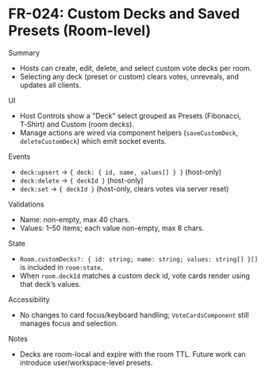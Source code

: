 # FR-024: Custom Decks and Saved Presets (Room-level)

Summary
- Hosts can create, edit, delete, and select custom vote decks per room.
- Selecting any deck (preset or custom) clears votes, unreveals, and updates all clients.

UI
- Host Controls show a "Deck" select grouped as Presets (Fibonacci, T‑Shirt) and Custom (room decks).
- Manage actions are wired via component helpers (`saveCustomDeck`, `deleteCustomDeck`) which emit socket events.

Events
- `deck:upsert` → `{ deck: { id, name, values[] } }` (host-only)
- `deck:delete` → `{ deckId }` (host-only)
- `deck:set` → `{ deckId }` (host-only, clears votes via server reset)

Validations
- Name: non-empty, max 40 chars.
- Values: 1–50 items; each value non-empty, max 8 chars.

State
- `Room.customDecks?: { id: string; name: string; values: string[] }[]` is included in `room:state`.
- When `room.deckId` matches a custom deck id, vote cards render using that deck’s values.

Accessibility
- No changes to card focus/keyboard handling; `VoteCardsComponent` still manages focus and selection.

Notes
- Decks are room-local and expire with the room TTL. Future work can introduce user/workspace-level presets.

